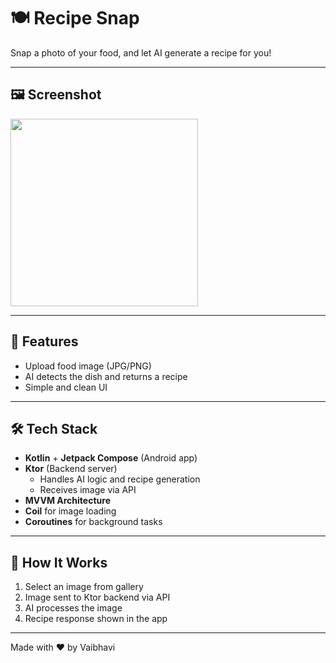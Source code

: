 # 🍽️ Recipe Snap

Snap a photo of your food, and let AI generate a recipe for you!

---

## 🖼 Screenshot

<img src="https://github.com/user-attachments/assets/68ec8581-4622-4ec7-a0f5-cf209178bd07" width="300" />

---

## 📸 Features

- Upload food image (JPG/PNG)
- AI detects the dish and returns a recipe
- Simple and clean UI

---

## 🛠 Tech Stack

- **Kotlin** + **Jetpack Compose** (Android app)
- **Ktor** (Backend server)
  - Handles AI logic and recipe generation
  - Receives image via API
- **MVVM Architecture**
- **Coil** for image loading
- **Coroutines** for background tasks

---

## 🚀 How It Works

1. Select an image from gallery
2. Image sent to Ktor backend via API
3. AI processes the image
4. Recipe response shown in the app

---

Made with ❤️ by Vaibhavi
